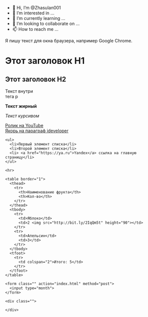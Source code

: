 - 👋 Hi, I’m @Zhasulan001
- 👀 I’m interested in ...
- 🌱 I’m currently learning ...
- 💞️ I’m looking to collaborate on ...
- 📫 How to reach me ...

<!---
Zhasulan001/Zhasulan001 is a ✨ special ✨ repository because its `README.md` (this file) appears on your GitHub profile.
You can click the Preview link to take a look at your changes.
--->
<html>
  <head>
    <title>Привет Бро</title>
    <meta charset="utf-8">
    <meta name="keywords" content="мой сайт, html, привет бро">
    <meta name="keywords" content="Этот сайт помогает создавать людям собственные сайты">
    <link rel="shortcut icon" href="https://atom.io/favicon.ico">
  </head>
  <body>
    Я пишу текст для окна браузера, например Google Chrome.
    <h1>Этот заголовок H1</h1>
    <h2>Этот заголовок H2</h2>
    <p id="ideveloper">Текст внутри <br> тега p</p>
    <p><b>Текст жирный</b></p>
    <p><em>Текст курсивом</em></p>
    <a href="https://www.youtube.com/watch?v=KYmFYP8VlPw">Ролик на YouTube</a>
    <br>
    <a href="#ideveloper">Якорь на параграф ideveloper</a>

    <ul>
      <li>Первый элемент списка</li>
      <li>Второй элемент списка</li>
      <li> <a href="https://ya.ru">Yandex</a> ссылка на главную страницу</li>
    </ul>

    <hr>

    <table border="1">
      <thead>
        <tr>
          <th>Наименование фрукта</th>
          <th>Кол-во</th>
        </tr>
      </thead>
      <tbody>
        <tr>
          <td>Яблоко</td>
          <td>2 <img src="http://bit.ly/2IqQm5t" height="90"></td>
        </tr>
        <tr>
          <td>Апельсин</td>
          <td>3</td>
        </tr>
      </tbody>
      <tfoot>
        <tr>
          <td colspan="2">Итого: 5</td>
        </tr>
      </tfoot>
    </table>

    <form class="" action="index.html" method="post">
      <input type="month">
    </form>

    <div class="">

    </div>
  </body>
</html>
